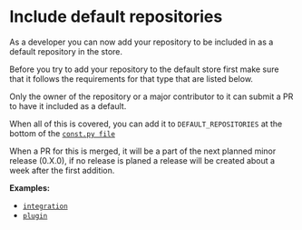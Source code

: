 # Include default repositories

As a developer you can now add your repository to be included in as a default repository in the store.

Before you try to add your repository to the default store first make sure that it follows the requirements for that type that are listed below.

Only the owner of the repository or a major contributor to it can submit a PR to have it included as a default.

When all of this is covered, you can add it to `DEFAULT_REPOSITORIES` at the bottom of the [`const.py file`](https://github.com/custom-components/hacs/blob/master/custom_components/hacs/const.py)

When a PR for this is merged, it will be a part of the next planned minor release (0.X.0), if no release is planed a release will be created about a week after the first addition.

**Examples:**

- [`integration`](https://github.com/custom-components/hacs/pull/64)
- [`plugin`](https://github.com/custom-components/hacs/pull/65)